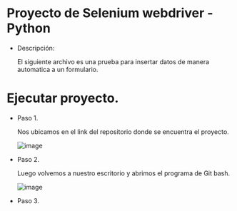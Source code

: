 # Proyecto de Selenium webdriver - Python 

- Descripción: 
  
  El siguiente archivo es una prueba para insertar datos de manera automatica a un formulario.
  
# Ejecutar proyecto.

- Paso 1.

  Nos ubicamos en el link del repositorio donde se encuentra el proyecto.
  
  ![image](https://user-images.githubusercontent.com/95291737/205401852-3b4ba1c8-1918-4e24-8de0-04da8c9b4bfd.png)
  
- Paso 2. 
 
  Luego volvemos a nuestro escritorio y abrimos el programa de Git bash.
  
  ![image](https://user-images.githubusercontent.com/95291737/205402105-b8a8b668-b884-4084-a190-e10ea2963d2a.png)
  
- Paso 3. 

  


